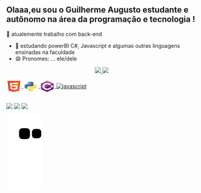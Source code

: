 ## Olaaa,eu sou o Guilherme Augusto estudante e autônomo  na área da programação e tecnologia !
🔭 atualemente trabalho com back-end
- 🌱 estudando powerBI C#, Javascript e algumas outras linguagens ensinadas na faculdade
- 😄 Pronomes: ... ele/dele

<div align="center">
  <a href="https://github.com/Guilhermossauro">
  <img height="180em" src="https://github-readme-stats.vercel.app/api?username=Guilhermossauro&show_icons=true&theme=solarized-dark&include_all_commits=true&count_private=true"/>
  <img height="180em" src="https://github-readme-stats.vercel.app/api/top-langs/?username=Guilhermossauro&layout=compact&langs_count=7&theme=dracula"/>
</div>
<div style="display: inline_block"><br>
  <img align="center" alt="HTML" height="30" width="40" src="https://raw.githubusercontent.com/devicons/devicon/master/icons/html5/html5-original.svg">
  <img align="center" alt="Python" height="30" width="40" src="https://raw.githubusercontent.com/devicons/devicon/master/icons/python/python-original.svg">
  <img align="center" alt="Csharp" height="30" width="40" src="https://raw.githubusercontent.com/devicons/devicon/master/icons/csharp/csharp-original.svg">
   <img align="center" alt="javascript" height="30" width="40" src="https://img.shields.io/badge/JavaScript-F7DF1E?style=for-the-badge&logo=javascript&logoColor=black">
  
          
  
 
  ##
 
<div> 
  <a href="https://instagram.com/guilhermossaurom" target="_blank"><img src="https://img.shields.io/badge/-Instagram-%23E4405F?style=for-the-badge&logo=instagram&logoColor=white" target="_blank"></a>
  <a href = "mailto:guilherme.aufera@gmail.com"><img src="https://img.shields.io/badge/-Gmail-%23333?style=for-the-badge&logo=gmail&logoColor=white" target="_blank"></a>
  <a href="https://www.linkedin.com/in/guilherme-augusto-ferreira-66807320b/" target="_blank"><img src="https://img.shields.io/badge/-LinkedIn-%230077B5?style=for-the-badge&logo=linkedin&logoColor=white" target="_blank"></a> 
 
  ![Snake animation](https://github.com/rafaballerini/rafaballerini/blob/output/github-contribution-grid-snake.svg)
 
</div>
  
  
